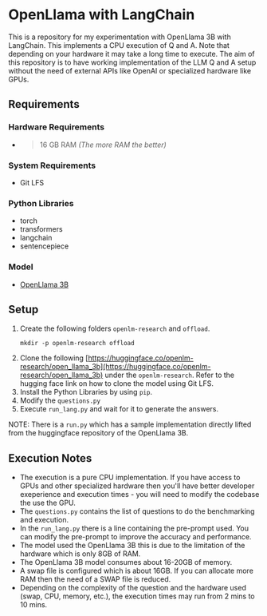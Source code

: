 # OpenLlama with LangChain

This is a repository for my experimentation with OpenLlama 3B with LangChain. This implements a CPU execution of Q and A. Note that depending on your hardware it may take a long time to execute. The aim of this repository is to have working implementation of the LLM Q and A setup without the need of external APIs like OpenAI or specialized hardware like GPUs. 

## Requirements
### Hardware Requirements
  - >16 GB RAM *(The more RAM the better)*
### System Requirements
  - Git LFS
### Python Libraries
  - torch
  - transformers
  - langchain
  - sentencepiece
### Model
  - [OpenLlama 3B](https://huggingface.co/openlm-research/open_llama_3b)

## Setup
1. Create the following folders `openlm-research` and `offload`.
    ```
    mkdir -p openlm-research offload
    ```
2. Clone the following [https://huggingface.co/openlm-research/open_llama_3b](https://huggingface.co/openlm-research/open_llama_3b) under the `openlm-research`. Refer to the hugging face link on how to clone the model using Git LFS.
3. Install the Python Libraries by using `pip`.
4. Modify the `questions.py`
5. Execute `run_lang.py` and wait for it to generate the answers.

NOTE: There is a `run.py` which has a sample implementation directly lifted from the huggingface repository of the OpenLlama 3B.

## Execution Notes
- The execution is a pure CPU implementation. If you have access to GPUs and other specialized hardware then you'll have better developer exeperience and execution times - you will need to modify the codebase the use the GPU.
- The `questions.py` contains the list of questions to do the benchmarking and execution.
- In the `run_lang.py` there is a line containing the pre-prompt used. You can modify the pre-prompt to improve the accuracy and performance. 
- The model used the OpenLlama 3B this is due to the limitation of the hardware which is only 8GB of RAM. 
- The OpenLlama 3B model consumes about 16-20GB of memory. 
- A swap file is configured which is about 16GB. If you can allocate more RAM then the need of a SWAP file is reduced.
- Depending on the complexity of the question and the hardware used (swap, CPU, memory, etc.), the execution times may run from 2 mins to 10 mins.